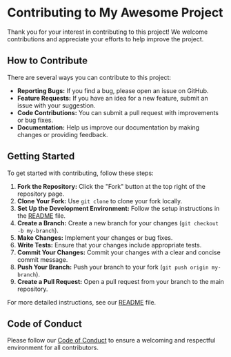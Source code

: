 # Contributing to My Awesome Project

Thank you for your interest in contributing to this project! We welcome contributions and appreciate your efforts to help improve the project.

## How to Contribute

There are several ways you can contribute to this project:

- **Reporting Bugs:** If you find a bug, please open an issue on GitHub.
- **Feature Requests:** If you have an idea for a new feature, submit an issue with your suggestion.
- **Code Contributions:** You can submit a pull request with improvements or bug fixes.
- **Documentation:** Help us improve our documentation by making changes or providing feedback.

## Getting Started

To get started with contributing, follow these steps:

1. **Fork the Repository:** Click the "Fork" button at the top right of the repository page.
2. **Clone Your Fork:** Use `git clone` to clone your fork locally.
3. **Set Up the Development Environment:** Follow the setup instructions in the [README](README.md) file.
4. **Create a Branch:** Create a new branch for your changes (`git checkout -b my-branch`).
5. **Make Changes:** Implement your changes or bug fixes.
6. **Write Tests:** Ensure that your changes include appropriate tests.
7. **Commit Your Changes:** Commit your changes with a clear and concise commit message.
8. **Push Your Branch:** Push your branch to your fork (`git push origin my-branch`).
9. **Create a Pull Request:** Open a pull request from your branch to the main repository.

For more detailed instructions, see our [README](README.md) file.

## Code of Conduct

Please follow our [Code of Conduct](CODE_OF_CONDUCT.md) to ensure a welcoming and respectful environment for all contributors.
